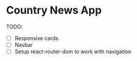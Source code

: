 # Country News App

TODO:

- [ ] Responsive cards
- [ ] Navbar
- [ ] Setup react-router-dom to work with navigation
